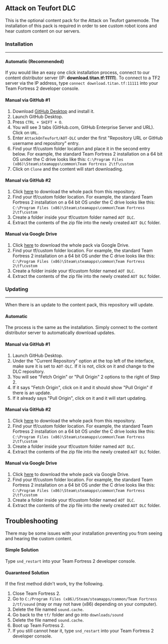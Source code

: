 ## Attack on Teufort DLC
This is the optional content pack for the Attack on Teufort gamemode. The installation of this pack is required in order to see custom robot icons and hear custom content on our servers.

### Installation
---
#### Automatic (Recommended)
If you would like an easy one click installation process, connect to our content distributor server (IP: **download.titan.tf:11111**). To connect to a TF2 server via the IP address, type `connect download.titan.tf:11111` into your Team Fortress 2 developer console.

#### Manual via GitHub #1
1. Download [GitHub Desktop](https://desktop.github.com/) and install it.
2. Launch GitHub Desktop.
3. Press `CTRL + SHIFT + O`.
4. You will see 3 tabs (GitHub.com, GitHub Enterprise Server and URL). Click on `URL`.
5. Enter `AttackOnTeufort/AOT-DLC` under the first "Repository URL or GitHub username and repository" entry.
6. Find your tf/custom folder location and place it in the second entry below. For example, the standard Team Fortress 2 installation on a 64 bit OS under the C drive looks like this: `C:\Program Files (x86)\Steam\steamapps\common\Team Fortress 2\tf\custom`
7. Click on `Clone` and the content will start downloading.

#### Manual via GitHub #2
1. Click [here](https://github.com/AttackOnTeufort/AOT-DLC/archive/master.zip) to download the whole pack from this repository.
2. Find your tf/custom folder location. For example, the standard Team Fortress 2 installation on a 64 bit OS under the C drive looks like this: `C:\Program Files (x86)\Steam\steamapps\common\Team Fortress 2\tf\custom`
3. Create a folder inside your tf/custom folder named `AOT DLC`.
4. Extract the contents of the zip file into the newly created `AOT DLC` folder.

#### Manual via Google Drive
1. Click [here](https://drive.google.com/file/d/1aXBCLmij9WkD9DyOxvhRJlCA4Lt5xJpf/view) to download the whole pack via Google Drive.
2. Find your tf/custom folder location. For example, the standard Team Fortress 2 installation on a 64 bit OS under the C drive looks like this: `C:\Program Files (x86)\Steam\steamapps\common\Team Fortress 2\tf\custom`
3. Create a folder inside your tf/custom folder named `AOT DLC`.
4. Extract the contents of the zip file into the newly created `AOT DLC` folder.

### Updating
---
When there is an update to the content pack, this repository will update.

#### Automatic
The process is the same as the installation. Simply connect to the content distributor server to automatically download updates.

#### Manual via GitHub #1
1. Launch GitHub Desktop.
2. Under the "Current Repository" option at the top left of the interface, make sure it is set to `AOT-DLC`. If it is not, click on it and change to the DLC repository.
3. You will see "Fetch Origin" or "Pull Origin" 2 options to the right of Step 2.
4. If it says "Fetch Origin", click on it and it should show "Pull Origin" if there is an update.
5. If it already says "Pull Origin", click on it and it will start updating.

#### Manual via GitHub #2
1. Click [here](https://github.com/AttackOnTeufort/AOT-DLC/archive/master.zip) to download the whole pack from this repository.
2. Find your tf/custom folder location. For example, the standard Team Fortress 2 installation on a 64 bit OS under the C drive looks like this: `C:\Program Files (x86)\Steam\steamapps\common\Team Fortress 2\tf\custom`
3. Create a folder inside your tf/custom folder named `AOT DLC`.
4. Extract the contents of the zip file into the newly created `AOT DLC` folder.

#### Manual via Google Drive
1. Click [here](https://drive.google.com/file/d/1aXBCLmij9WkD9DyOxvhRJlCA4Lt5xJpf/view) to download the whole pack via Google Drive.
2. Find your tf/custom folder location. For example, the standard Team Fortress 2 installation on a 64 bit OS under the C drive looks like this: `C:\Program Files (x86)\Steam\steamapps\common\Team Fortress 2\tf\custom`
3. Create a folder inside your tf/custom folder named `AOT DLC`.
4. Extract the contents of the zip file into the newly created `AOT DLC` folder.

## Troubleshooting
There may be some issues with your installation preventing you from seeing and hearing the custom content.

#### Simple Solution
Type ```snd_restart``` into your Team Fortress 2 developer console.

#### Guaranteed Solution
If the first method didn't work, try the following.
1. Close Team Fortress 2.
2. Go to ```C:/Program Files (x86)/Steam/steamapps/common/Team Fortress 2/tf/sound``` (may or may not have (x86) depending on your computer).
3. Delete the file named ```sound.cache```.
4. Go back to the ```tf/``` folder and go into ```downloads/sound```
5. Delete the file named ```sound.cache```.
6. Boot up Team Fortress 2.
7. If you still cannot hear it, type ```snd_restart``` into your Team Fortress 2 developer console.
